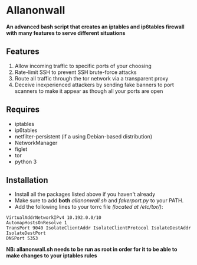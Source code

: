 # Allanonwall

**An advanced bash script that creates an iptables and ip6tables firewall with many features to serve different situations**

## **Features**
1. Allow incoming traffic to specific ports of your choosing
2. Rate-limit SSH to prevent SSH brute-force attacks
3. Route all traffic through the tor network via a transparent proxy
4. Deceive inexperienced attackers by sending fake banners to port scanners to make it appear as though all your ports are open

## **Requires**
* iptables
* ip6tables
* netfilter-persistent (if a using Debian-based distribution)
* NetworkManager
* figlet
* tor
* python 3

## **Installation**
* Install all the packages listed above if you haven't already
* Make sure to add **both** *allanonwall.sh* and *fakerport.py* to your PATH.
* Add the following lines to your torrc file *(located at /etc/tor/)*:
```
VirtualAddrNetworkIPv4 10.192.0.0/10
AutomapHostsOnResolve 1
TransPort 9040 IsolateClientAddr IsolateClientProtocol IsolateDestAddr IsolateDestPort
DNSPort 5353
```

**NB: allanonwall.sh needs to be run as root in order for it to be able to make changes to your iptables rules**
